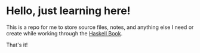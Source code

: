 # Hello, just learning here!

This is a repo for me to store source files, notes, and anything else I need or
create while working through the [Haskell Book](http://haskellbook.com).

That's it!
